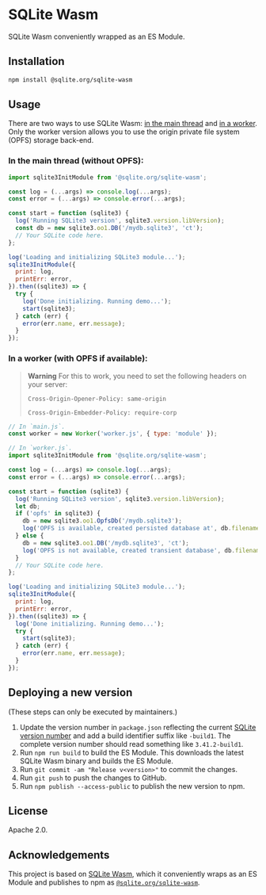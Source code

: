 # SQLite Wasm

SQLite Wasm conveniently wrapped as an ES Module.

## Installation

```bash
npm install @sqlite.org/sqlite-wasm
```

## Usage

There are two ways to use SQLite Wasm:
[in the main thread](#in-the-main-thread-without-opfs) and
[in a worker](#in-a-worker-with-opfs-if-available). Only the worker version
allows you to use the origin private file system (OPFS) storage back-end.

### In the main thread (without OPFS):

```js
import sqlite3InitModule from '@sqlite.org/sqlite-wasm';

const log = (...args) => console.log(...args);
const error = (...args) => console.error(...args);

const start = function (sqlite3) {
  log('Running SQLite3 version', sqlite3.version.libVersion);
  const db = new sqlite3.oo1.DB('/mydb.sqlite3', 'ct');
  // Your SQLite code here.
};

log('Loading and initializing SQLite3 module...');
sqlite3InitModule({
  print: log,
  printErr: error,
}).then((sqlite3) => {
  try {
    log('Done initializing. Running demo...');
    start(sqlite3);
  } catch (err) {
    error(err.name, err.message);
  }
});
```

### In a worker (with OPFS if available):

> **Warning** For this to work, you need to set the following headers on your
> server:
>
> `Cross-Origin-Opener-Policy: same-origin`
>
> `Cross-Origin-Embedder-Policy: require-corp`

```js
// In `main.js`.
const worker = new Worker('worker.js', { type: 'module' });
```

```js
// In `worker.js`.
import sqlite3InitModule from '@sqlite.org/sqlite-wasm';

const log = (...args) => console.log(...args);
const error = (...args) => console.error(...args);

const start = function (sqlite3) {
  log('Running SQLite3 version', sqlite3.version.libVersion);
  let db;
  if ('opfs' in sqlite3) {
    db = new sqlite3.oo1.OpfsDb('/mydb.sqlite3');
    log('OPFS is available, created persisted database at', db.filename);
  } else {
    db = new sqlite3.oo1.DB('/mydb.sqlite3', 'ct');
    log('OPFS is not available, created transient database', db.filename);
  }
  // Your SQLite code here.
};

log('Loading and initializing SQLite3 module...');
sqlite3InitModule({
  print: log,
  printErr: error,
}).then((sqlite3) => {
  log('Done initializing. Running demo...');
  try {
    start(sqlite3);
  } catch (err) {
    error(err.name, err.message);
  }
});
```

## Deploying a new version

(These steps can only be executed by maintainers.)

1. Update the version number in `package.json` reflecting the current
   [SQLite version number](https://sqlite.org/download.html) and add a build
   identifier suffix like `-build1`. The complete version number should read
   something like `3.41.2-build1`.
1. Run `npm run build` to build the ES Module. This downloads the latest SQLite
   Wasm binary and builds the ES Module.
1. Run `git commit -am "Release v<version>"` to commit the changes.
1. Run `git push` to push the changes to GitHub.
1. Run `npm publish --access-public` to publish the new version to npm.

## License

Apache 2.0.

## Acknowledgements

This project is based on [SQLite Wasm](https://sqlite.org/wasm), which it
conveniently wraps as an ES Module and publishes to npm as
[`@sqlite.org/sqlite-wasm`](https://www.npmjs.com/package/@sqlite.org/sqlite-wasm).
